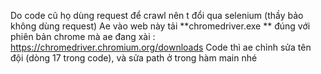  Do code cũ họ dùng request để crawl nên t đổi qua selenium (thầy bảo không dùng request) 
 Ae vào web này tải **chromedriver.exe ** đúng với phiên bản chrome mà ae đang xài : https://chromedriver.chromium.org/downloads 
 Code thì ae chỉnh sửa tên đội (dòng 17 trong code), và sửa path ở trong hàm main nhé 
